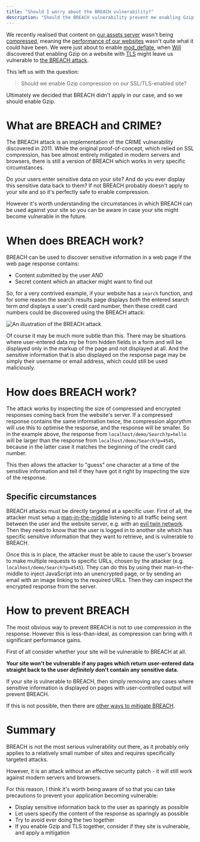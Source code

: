 ```yaml
---
title: "Should I worry about the BREACH vulnerability?"
description: "Should the BREACH vulnerability prevent me enabling Gzip compression on my SSL/TLS-enabled website?"
---
```


We recently realised that content on [our assets server][our-assets] wasn't being [compressed][http-compression], meaning the [performance of our websites][gzip-explained] wasn't quite what it could have been. We were just about to enable [mod_deflate][mod-deflate], when [Will][will-profile] discovered that enabling Gzip on a website with [TLS][TLS] might leave us vulnerable to [the BREACH attack][breach].

This left us with the question:

> Should we enable Gzip compression on our SSL/TLS-enabled site?

Ultimately we decided that BREACH didn't apply in our case, and so we should enable Gzip.

# What are BREACH and CRIME?

The BREACH attack is an implementation of the CRIME vulnerability discovered in 2011. While the original proof-of-concept, which relied on SSL compression, has bee almost entirely mitigated in modern servers and browsers, there is still a version of BREACH which works in very specific circumstances.

Do your users enter sensitive data on your site? And do you ever display this sensitive data back to them? If not BREACH probably doesn't apply to your site and so it's perfectly safe to enable compression.

However it's worth understanding the circumstances in which BREACH can be used against your site so you can be aware in case your site might become vulnerable in the future.

# When does BREACH work?

BREACH can be used to discover sensitive information in a web page if the web page response contains:

* Content submitted by the user *AND*
* Secret content which an attacker might want to find out

So, for a very contrived example, if your website has a `search` function, and for some reason the search results page displays *both* the entered search term *and* displays a user's credit card number, then these credit card numbers could be discovered using the BREACH attack:

![An illustration of the BREACH attack][breach-example]

Of course it may be much more subtle than this. There may be situations where user-entered data my be from hidden fields in a form and will be displayed only in the markup of the page and not displayed at all. And the sensitive information that is also displayed on the response page may be simply their username or email address, which could still be used maliciously.

# How does BREACH work?

The attack works by inspecting the size of compressed and encrypted responses coming back from the website's server. If a compressed response contains the same information twice, the compression algorythm will use this to optimise the response, and the response will be smaller. So in the example above, the response from `localhost/demo/Search?p=hello` will be larger than the response from `localhost/demo/Search?p=4545`, because in the latter case it matches the beginning of the credit card number.

This then allows the attacker to "guess" one character at a time of the sensitive information and tell if they have got it right by inspecting the size of the response.

## Specific circumstances

BREACH attacks must be directly targeted at a specific user. First of all, the attacker must setup a [man-in-the-middle][MITM] listening to all traffic being sent between the user and the website server, e.g. with an [evil twin network][evil-twin]. Then they need to know that the user is logged in to another site which has specific sensitive information that they want to retrieve, and is vulnerable to BREACH.

Once this is in place, the attacker must be able to cause the user's browser to make multiple requests to specific URLs, chosen by the attacker (e.g. `localhost/demo/Search?p=4545`). They can do this by using their man-in-the-middle to inject JavaScript into an unencrypted page, or by sending an email with an image linking to the required URLs. Then they can inspect the encrypted response from the server.

# How to prevent BREACH

The most obvious way to prevent BREACH is not to use compression in the response. However this is less-than-ideal, as compression can bring with it significant performance gains.

First of all consider whether your site will be vulnerable to BREACH at all.

**Your site won't be vulnerable if any pages which return user-entered data straight back to the user *definitely* don't contain any sensitive data.**

If your site is vulnerable to BREACH, then simply removing any cases where sensitive information is displayed on pages with user-controlled output will prevent BREACH.

If this is not possible, then there are [other ways to mitigate BREACH][mitigations].

# Summary

BREACH is not the most serious vulnerability out there, as it probably only applies to a relatively small number of sites and requires specifically targeted attacks.

However, it is an attack without an effective security patch - it will still work against modern servers and browsers.

For this reason, I think it's worth being aware of so that you can take precautions to prevent your application becoming vulnerable:

- Display sensitive information back to the user as sparingly as possible
- Let users specify the content of the response as sparingly as possible
- Try to avoid ever doing the two together
- If you enable Gzip and TLS together, consider if they site is vulnerable, and apply a mitigation

[mod-deflate]: http://httpd.apache.org/docs/current/mod/mod_deflate.html "Apache mod_deflate"
[will-profile]: http://design.canonical.com/author/willmoggridge "Will Moggridge on design.ubuntu.com"
[gzip-explained]: https://developer.yahoo.com/performance/rules.html#gzip "Gzip and performance"
[breach]: http://breachattack.com/ "The BREACH attack"
[breach-example]: http://i.imgur.com/jDEw2uQ.png "An illustration of the BREACH attack"
[MITM]: https://en.wikipedia.org/wiki/Man-in-the-middle_attack "Wikipedia: Man-in-the-middle attack"
[evil-twin]: https://en.wikipedia.org/wiki/Evil_twin_(wireless_networks) "Wikipedia: Evil twin network"
[mitigations]: http://breachattack.com/#mitigations "Other ways to mitigate the BREACH attack"
[our-assets]: https://assets.ubuntu.com/v1/ "Ubuntu's assets server"
[http-compression]: https://en.wikipedia.org/wiki/HTTP_compression "Wikipedia: HTTP compression"
[TLS]: https://en.wikipedia.org/wiki/Transport_Layer_Security "Wikipedia: TLS"
